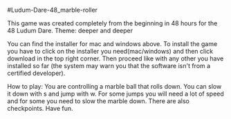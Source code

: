#Ludum-Dare-48_marble-roller

This game was created completely from the beginning in 48 hours for the 48 Ludum Dare.
Theme: deeper and deeper

You can find the installer for mac and windows above. To install the game you have to click on the installer you need(mac/windows) and then click download in the top right corner. Then proceed like with any other you have installed so far (the system may warn you that the software isn't from a certified developer).

How to play:
You are controlling a marble ball that rolls down. You can slow it down with s and jump with w.
For some jumps you will need a lot of speed and for some you need to slow the marble down.
There are also checkpoints. Have fun.
